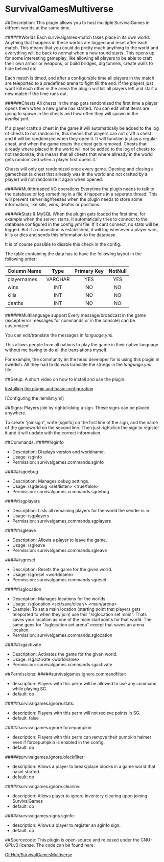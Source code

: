 SurvivalGamesMultiverse
=======================

##Description:
This plugin allows you to host multiple SurvivalGames in diffrent worlds at the same time.

######Worlds
Each survivalgames-match takes place in its own world. Anything that happens in these worlds are logged and reset after each match.
This means that you could do pretty much anything to the world and everything will be back to normal when a new round starts.
This opens up for some interesting gameplay, like allowing all players to be able to craft their own armor or weapons, or build bridges, dig tunnels, create walls to hide behind etc.

Each match is timed, and after a configurable time all players in the match are teleported to a predefined arena to fight till the end.
If the players just wont kill each other in the arena the plugin will kill all players left and start a new match if the time runs out.

######Chests
All chests in the map gets randomized the first time a player opens them when a new game has started.
You can edit what items are going to spawn in the chests and how often they will spawn in the _itemlist.yml_.

If a player crafts a chest in the game it will automatically be added to the log of chests to not randomize, this means that players can not craft a chest and it will be randomized when they open it. It will function just as a regular chest, and when the game resets the chest gets removed.
Chests that already where placed in the world will not be added to the log of chests to not randomize, this means that all chests that where allready in the world gets randomized when a player first opens it.

Chests will only get randomized once every game. Opening and closing a gamechest (a chest that allready was in the world and not crafted by a player) will not randomize it again when opened.

######Multithreaded I/O operations
Everytime the plugin needs to talk to the database or log something in a file it happens in a seperate thread.
This will prevent server lag/freezes when the plugin needs to store some information, like kills, wins, deaths or positions.

######Stats & MySQL
When the plugin gets loaded the first time, for example when the server starts. It automatically tries to connect to the database configured in the config.yml file.
If it cant connect, no stats will be logged. But if a connection is established, it will log whenever a player wins, kills or dies and sends this information to the database.

It is of course possible to disable this check in the config.

The table containing the data has to have the following layout in the following order:


Column Name  | Type    | Primary Key | NotNull
:------------|:-------:|:-----------:|:---------:|
playernames  | VARCHAR |     YES     |    YES    |
wins         |   INT   |     NO      |    NO     |
kills        |   INT   |     NO      |    NO     |
deaths       |   INT   |     NO      |    NO     |

######Multilanguage support
Every message/broadcast in the game (except error messages for commands or in the console) can be customized.

You can edit/translate the messages in _language.yml_. 

This allows people from all nations to play the game in their native language without me having to do all the translations myself.

For example, the community im the head developer for is using this plugin in swedish. All they had to do was translate the strings in the _language.yml_ file.

##Setup:
A short video on how to install and use the plugin.

[Installing the plugin and basic configuration](http://youtu.be/H7H3dIWY_Xw)

[Configuring the itemlist.yml]

##Signs:
Players join by rightclicking a sign. These signs can be placed anywhere.

To create "joinsign", write [sginfo] on the first line of the sign, and the name of the gameworld on the second line.
Then just rightclick the sign to register it and it will update with the correct information.

##Commands:
#####/sginfo
 - Description: Displays version and worldname.
 - Usage: /sginfo
 - Permission: survivalgames.commands.sginfo
 
#####/sgdebug
 - Description: Manages debug settings.
 - Usage:  /sgdebug \<set/listen\> \<true/false\>
 - Permission: survivalgames.commands.sgdebug
 
#####/sgplayers
 - Description: Lists all remaining players for the world the sender is in.
 - Usage: /sgplayers
 - Permission: survivalgames.commands.sgplayers
 
#####/sgleave
 - Description: Allows a player to leave the game.
 - Usage: /sgleave
 - Permission: survivalgames.commands.sgleave
 
#####/sgreset
 - Description: Resets the game for the given world.
 - Usage: /sgreset \<worldname\>
 - Permission: survivalgames.commands.sgreset

#####/sglocation
 - Description: Manages locations for the worlds.
 - Usage: /sglocation \<set/save/clear/\> \<main/arena\>
 - Example: To set a main location (starting point that players gets teleported to when they join) use this "/sglocation set main". Thats saves your location as one of the main startpoints for that world. The same goes for "/sglocation set arena" except that saves an arena locaiton.
 - Permission: survivalgames.commands.sglocation

#####/sgactivate
 - Description: Activates the game for the given world.
 - Usage: /sgactivate \<worldname\>
 - Permission: survivalgames.commands.sgactivate

##Permissions:
#####survivalgames.ignore.commandfilter:
 - description: Players with this perm will be allowed to use any command while playing SG.
 - default: op

#####survivalgames.ignore.stats:
 - description: Players with this perm will not recieve points in SG.
 - default: false

#####survivalgames.ignore.forcepumpkin:
 - description: Players with this perm can remove their pumpkin helmet even if forcepumpkin is enabled in the config.
 - default: op

#####survivalgames.ignore.blockfilter:
 - description: Allows a player to break/place blocks in a game world that hasnt started.
 - default: op

#####survivalgames.ignore.clearinv:
 - description: Allows player to ignore inventory clearing upon joining SurvivalGames
 - default: op

#####survivalgames.signs.sginfo:
 - description: Allows a player to register an sginfo sign.
 - default: op
 
##Sourcecode:
This plugin is open-source and released under the GNU-GPLv3 license. The code can be found here:

[GitHub/SurvivalGamesMultiverse](https://github.com/Chilinot/SurvivalGamesMultiverse)
